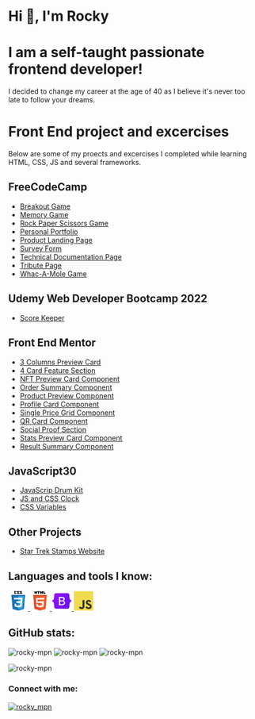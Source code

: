 # Hi 👋, I'm Rocky

#  I am a self-taught passionate frontend developer!

I decided to change my career at the age of 40 as I believe it's never too late to follow your dreams.


# Front End project and excercises
Below are some of my proects and excercises I completed while learning HTML, CSS, JS and several frameworks.

## FreeCodeCamp

- [Breakout Game](https://github.com/Rocky-MPN/Frontend/tree/main/FreeCodeCamp/Breakout-Game)
- [Memory Game](https://github.com/Rocky-MPN/Frontend/tree/main/FreeCodeCamp/Memory-Game)
- [Rock Paper Scissors Game](https://github.com/Rocky-MPN/Frontend/tree/main/FreeCodeCamp/Rock-Paper-Scisors-Game)
- [Personal Portfolio](https://github.com/Rocky-MPN/Frontend/tree/main/FreeCodeCamp/Personal-Portfolio)
- [Product Landing Page](https://github.com/Rocky-MPN/Frontend/tree/main/FreeCodeCamp/Product-Landing-Page)
- [Survey Form](https://github.com/Rocky-MPN/Frontend/tree/main/FreeCodeCamp/Survey-Form)
- [Technical Documentation Page](https://github.com/Rocky-MPN/Frontend/tree/main/FreeCodeCamp/Technical-Documentation-Page)
- [Tribute Page](https://github.com/Rocky-MPN/Frontend/tree/main/FreeCodeCamp/Tribute-Page)
- [Whac-A-Mole Game](https://github.com/Rocky-MPN/Frontend/tree/main/FreeCodeCamp/Whac-A-Mole-Game)


## Udemy Web Developer Bootcamp 2022

- [Score Keeper](https://github.com/Rocky-MPN/Frontend/tree/main/Udemy/Score%20keeper)

## Front End Mentor
- [3 Columns Preview Card](https://github.com/Rocky-MPN/Frontend/tree/main/Front%20End%20Mentor/3-Column-Preview-Card)
- [4 Card Feature Section](https://github.com/Rocky-MPN/Frontend/tree/main/Front%20End%20Mentor/Four-Card-Feature-Section)
- [NFT Preview Card Component](https://github.com/Rocky-MPN/Frontend/tree/main/Front%20End%20Mentor/NFT-Preview-Card-Component)
- [Order Summary Component](https://github.com/Rocky-MPN/Frontend/tree/main/Front%20End%20Mentor/Order-Summary-Component)
- [Product Preview Component](https://github.com/Rocky-MPN/Frontend/tree/main/Front%20End%20Mentor/Product-Preview-Card-Component)
- [Profile Card Component](https://github.com/Rocky-MPN/Frontend/tree/main/Front%20End%20Mentor/Profile-Card-Component)
- [Single Price Grid Component](https://github.com/Rocky-MPN/Frontend/tree/main/Front%20End%20Mentor/Single-Price-Grid-Component)
- [QR Card Component](https://github.com/Rocky-MPN/Frontend/tree/main/Front%20End%20Mentor/QR-Code-Component)
- [Social Proof Section](https://github.com/Rocky-MPN/Frontend/tree/main/Front%20End%20Mentor/Social-Proof-Section)
- [Stats Preview Card Component](https://github.com/Rocky-MPN/Frontend/tree/main/Front%20End%20Mentor/Stats-Preview-Card-Component)
- [Result Summary Component](https://github.com/Rocky-MPN/Frontend/tree/main/Front%20End%20Mentor/Results-Summary-Component)


## JavaScript30
- [JavaScrip Drum Kit](https://github.com/Rocky-MPN/Frontend/tree/main/JavaScript30/JavaScript-Drum-Kit)
- [JS and CSS Clock](https://github.com/Rocky-MPN/Frontend/tree/main/JavaScript30/JS-and-CSS-Clock)
- [CSS Variables](https://github.com/Rocky-MPN/Frontend/tree/main/JavaScript30/CSS-Variables)

## Other Projects
- [Star Trek Stamps Website](https://www.startrekstamps.com/index.html)



## Languages and tools I know:
<p align="left"> <a href="https://www.w3schools.com/css/" target="_blank" rel="noreferrer"> <img src="https://raw.githubusercontent.com/devicons/devicon/master/icons/css3/css3-original-wordmark.svg" alt="css3" width="40" height="40"/> </a> <a href="https://www.w3.org/html/" target="_blank" rel="noreferrer"> <img src="https://raw.githubusercontent.com/devicons/devicon/master/icons/html5/html5-original-wordmark.svg" alt="html5" width="40" height="40"/> </a> <a href="https://developer.mozilla.org/en-US/docs/Web/JavaScript" target="_blank" rel="noreferrer"> <img src="https://raw.githubusercontent.com/devicons/devicon/master/icons/bootstrap/bootstrap-original.svg" alt="bootstrap" width="40" height="40"/> <img src="https://raw.githubusercontent.com/devicons/devicon/master/icons/javascript/javascript-original.svg" alt="javascript" width="40" height="40"/></a> </p>



## GitHub stats:
<img src="https://github-profile-trophy.vercel.app/?username=rocky-mpn" alt="rocky-mpn" />

<img src="https://github-readme-stats.vercel.app/api/top-langs?username=rocky-mpn&show_icons=true&locale=en&layout=compact" alt="rocky-mpn" />


<img src="https://github-readme-stats.vercel.app/api?username=rocky-mpn&show_icons=true&locale=en" alt="rocky-mpn" />

<p><img align="center" src="https://github-readme-streak-stats.herokuapp.com/?user=rocky-mpn&" alt="rocky-mpn" /></p>

### Connect with me:
<p align="left">
<a href="https://twitter.com/rocky_mpn" target="blank"><img align="center" src="https://raw.githubusercontent.com/rahuldkjain/github-profile-readme-generator/master/src/images/icons/Social/twitter.svg" alt="rocky_mpn" height="30" width="40" /></a>
</p>
